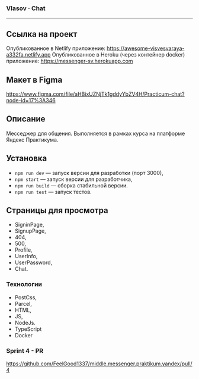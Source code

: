 ### Vlasov · Chat
---

## **Ссылка на проект**
Опубликованное в Netlify приложение: https://awesome-visvesvaraya-a332fa.netlify.app
Опубликованное в Heroku (через контейнер docker) приложение: https://messenger-sv.herokuapp.com
## **Макет в Figma**
https://www.figma.com/file/aHBixUZNjTk1gddyYbZV4H/Practicum-chat?node-id=17%3A346

## Описание

Месседжер для общения. Выполняется в рамках курса на платформе Яндекс Практикума.

## Установка

- `npm run dev` — запуск версии для разработки (порт 3000),
- `npm start` — запуск версии для разработчика,
- `npm run build` — сборка стабильной версии.
- `npm run test` — запуск тестов.

## **Страницы для просмотра**

- SigninPage,
- SignupPage,
- 404,
- 500,
- Profile,
- UserInfo,
- UserPassword,
- Chat.

### **Технологии**

- PostCss,
- Parcel,
- HTML,
- JS,
- NodeJs.
- TypeScript
- Docker

### Sprint 4 - PR
https://github.com/FeelGood1337/middle.messenger.praktikum.yandex/pull/4
